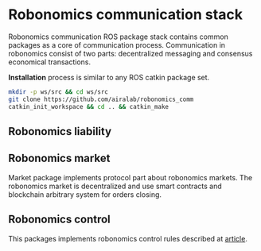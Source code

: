 Robonomics communication stack 
==============================

Robonomics communication ROS package stack contains common packages as a core of communication process.
Communication in robonomics consist of two parts: decentralized messaging and consensus economical transactions.

**Installation** process is similar to any ROS catkin package set.

```bash
mkdir -p ws/src && cd ws/src
git clone https://github.com/airalab/robonomics_comm
catkin_init_workspace && cd .. && catkin_make 
```

Robonomics liability
--------------------



Robonomics market
-----------------

Market package implements protocol part about robonomics markets.
The robonomics market is decentralized and use smart contracts and
blockchain arbitrary system for orders closing.

Robonomics control
------------------

This packages implements robonomics control rules described at [article](http://ensrationis.com/smart-factory-and-capital/).
